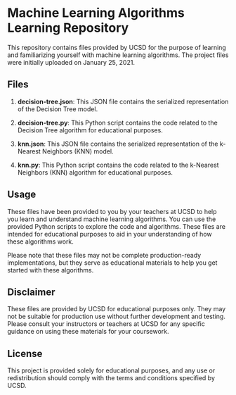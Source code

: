 # Machine Learning Algorithms Learning Repository

This repository contains files provided by UCSD for the purpose of learning and familiarizing yourself with machine learning algorithms. The project files were initially uploaded on January 25, 2021.

## Files

1. **decision-tree.json**: This JSON file contains the serialized representation of the Decision Tree model.

2. **decision-tree.py**: This Python script contains the code related to the Decision Tree algorithm for educational purposes.

3. **knn.json**: This JSON file contains the serialized representation of the k-Nearest Neighbors (KNN) model.

4. **knn.py**: This Python script contains the code related to the k-Nearest Neighbors (KNN) algorithm for educational purposes.

## Usage

These files have been provided to you by your teachers at UCSD to help you learn and understand machine learning algorithms. You can use the provided Python scripts to explore the code and algorithms. These files are intended for educational purposes to aid in your understanding of how these algorithms work.

Please note that these files may not be complete production-ready implementations, but they serve as educational materials to help you get started with these algorithms.

## Disclaimer

These files are provided by UCSD for educational purposes only. They may not be suitable for production use without further development and testing. Please consult your instructors or teachers at UCSD for any specific guidance on using these materials for your coursework.

## License

This project is provided solely for educational purposes, and any use or redistribution should comply with the terms and conditions specified by UCSD.
